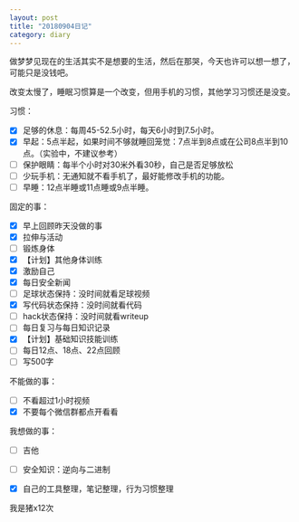 ```yaml
---
layout: post
title: "20180904日记"
category: diary
---
```


做梦梦见现在的生活其实不是想要的生活，然后在那哭，今天也许可以想一想了，可能只是没钱吧。

改变太慢了，睡眠习惯算是一个改变，但用手机的习惯，其他学习习惯还是没变。

习惯：

- [x] 足够的休息：每周45-52.5小时，每天6小时到7.5小时。
- [x] 早起：5点半起，如果时间不够就睡回笼觉：7点半到8点或在公司8点半到10点。（实验中，不建议参考）
- [ ] 保护眼睛：每半个小时对30米外看30秒，自己是否足够放松
- [ ] 少玩手机：无通知就不看手机了，最好能修改手机的功能。
- [ ] 早睡：12点半睡或11点睡或9点半睡。

固定的事：
- [x] 早上回顾昨天没做的事
- [x] 拉伸与活动
- [ ] 锻炼身体
- [x] 【计划】其他身体训练
- [x] 激励自己
- [x] 每日安全新闻
- [ ] 足球状态保持：没时间就看足球视频
- [x] 写代码状态保持：没时间就看代码
- [ ] hack状态保持：没时间就看writeup
- [ ] 每日复习与每日知识记录
- [x] 【计划】基础知识技能训练
- [ ] 每日12点、18点、22点回顾
- [ ] 写500字

不能做的事：
- [ ] 不看超过1小时视频
- [x] 不要每个微信群都点开看看

我想做的事：
- [ ] 吉他
- [ ] 安全知识：逆向与二进制
- [x] 自己的工具整理，笔记整理，行为习惯整理


我是猪x12次